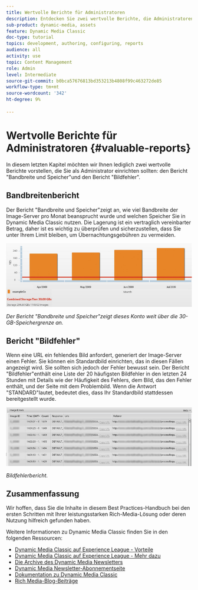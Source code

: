```yaml
---
title: Wertvolle Berichte für Administratoren
description: Entdecken Sie zwei wertvolle Berichte, die Administratoren von Dynamic Media Classic einrichten sollten.
sub-product: dynamic-media, assets
feature: Dynamic Media Classic
doc-type: tutorial
topics: development, authoring, configuring, reports
audience: all
activity: use
topic: Content Management
role: Admin
level: Intermediate
source-git-commit: b0bca57676813bd353213b4808f99c463272de85
workflow-type: tm+mt
source-wordcount: '342'
ht-degree: 9%

---
```



# Wertvolle Berichte für Administratoren {#valuable-reports}

In diesem letzten Kapitel möchten wir Ihnen lediglich zwei wertvolle Berichte vorstellen, die Sie als Administrator einrichten sollten: den Bericht &quot;Bandbreite und Speicher&quot;und den Bericht &quot;Bildfehler&quot;.

## Bandbreitenbericht

Der Bericht &quot;Bandbreite und Speicher&quot;zeigt an, wie viel Bandbreite der Image-Server pro Monat beansprucht wurde und welchen Speicher Sie in Dynamic Media Classic nutzen. Die Lagerung ist ein vertraglich vereinbarter Betrag, daher ist es wichtig zu überprüfen und sicherzustellen, dass Sie unter Ihrem Limit bleiben, um Übernachtungsgebühren zu vermeiden.

![image](assets/valuable-reports/reports-1.jpg)

_Der Bericht &quot;Bandbreite und Speicher&quot;zeigt dieses Konto weit über die 30-GB-Speichergrenze an._

## Bericht &quot;Bildfehler&quot;

Wenn eine URL ein fehlendes Bild anfordert, generiert der Image-Server einen Fehler. Sie können ein Standardbild einrichten, das in diesen Fällen angezeigt wird. Sie sollten sich jedoch der Fehler bewusst sein. Der Bericht &quot;Bildfehler&quot;enthält eine Liste der 20 häufigsten Bildfehler in den letzten 24 Stunden mit Details wie der Häufigkeit des Fehlers, dem Bild, das den Fehler enthält, und der Seite mit dem Problembild. Wenn die Antwort &quot;STANDARD&quot;lautet, bedeutet dies, dass Ihr Standardbild stattdessen bereitgestellt wurde.

![image](assets/valuable-reports/reports-2.jpg)

_Bildfehlerbericht._

## Zusammenfassung

Wir hoffen, dass Sie die Inhalte in diesem Best Practices-Handbuch bei den ersten Schritten mit Ihrer leistungsstarken Rich-Media-Lösung oder deren Nutzung hilfreich gefunden haben.

Weitere Informationen zu Dynamic Media Classic finden Sie in den folgenden Ressourcen:

- [Dynamic Media Classic auf Experience League - Vorteile](https://guided.adobe.com/?launch=AEM-5a#recommended/solutions/experience-manager)
- [Dynamic Media Classic auf Experience League - Mehr dazu](https://guided.adobe.com/?launch=AEM-6a#recommended/solutions/experience-manager)
- [Die Archive des Dynamic Media Newsletters](https://docs.adobe.com/content/help/en/dynamic-media-classic/using/dynamic-media-newsletter.html)
- [Dynamic Media Newsletter-Abonnementseite](https://www.adobe.com/subscription/dynamic-media-newsletter.html)
- [Dokumentation zu Dynamic Media Classic](https://docs.adobe.com/content/help/en/dynamic-media-classic/using/home.html)
- [Rich Media-Blog-Beiträge](https://theblog.adobe.com/tag/dynamic-media)
